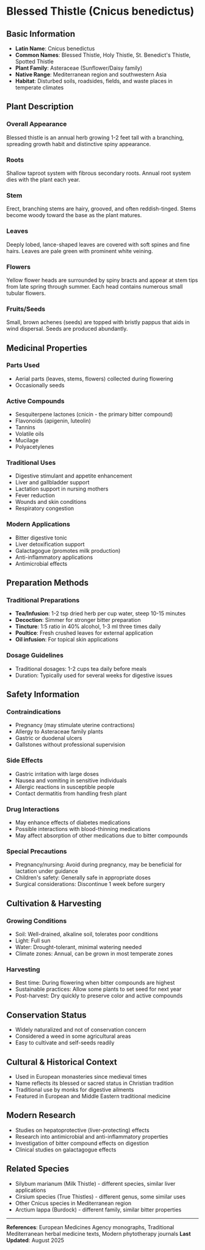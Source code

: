 # Blessed Thistle (Cnicus benedictus)

## Basic Information
- **Latin Name**: Cnicus benedictus
- **Common Names**: Blessed Thistle, Holy Thistle, St. Benedict's Thistle, Spotted Thistle
- **Plant Family**: Asteraceae (Sunflower/Daisy family)
- **Native Range**: Mediterranean region and southwestern Asia
- **Habitat**: Disturbed soils, roadsides, fields, and waste places in temperate climates

## Plant Description

### Overall Appearance
Blessed thistle is an annual herb growing 1-2 feet tall with a branching, spreading growth habit and distinctive spiny appearance.

### Roots
Shallow taproot system with fibrous secondary roots. Annual root system dies with the plant each year.

### Stem
Erect, branching stems are hairy, grooved, and often reddish-tinged. Stems become woody toward the base as the plant matures.

### Leaves
Deeply lobed, lance-shaped leaves are covered with soft spines and fine hairs. Leaves are pale green with prominent white veining.

### Flowers
Yellow flower heads are surrounded by spiny bracts and appear at stem tips from late spring through summer. Each head contains numerous small tubular flowers.

### Fruits/Seeds
Small, brown achenes (seeds) are topped with bristly pappus that aids in wind dispersal. Seeds are produced abundantly.

## Medicinal Properties

### Parts Used
- Aerial parts (leaves, stems, flowers) collected during flowering
- Occasionally seeds

### Active Compounds
- Sesquiterpene lactones (cnicin - the primary bitter compound)
- Flavonoids (apigenin, luteolin)
- Tannins
- Volatile oils
- Mucilage
- Polyacetylenes

### Traditional Uses
- Digestive stimulant and appetite enhancement
- Liver and gallbladder support
- Lactation support in nursing mothers
- Fever reduction
- Wounds and skin conditions
- Respiratory congestion

### Modern Applications
- Bitter digestive tonic
- Liver detoxification support
- Galactagogue (promotes milk production)
- Anti-inflammatory applications
- Antimicrobial effects

## Preparation Methods

### Traditional Preparations
- **Tea/Infusion**: 1-2 tsp dried herb per cup water, steep 10-15 minutes
- **Decoction**: Simmer for stronger bitter preparation
- **Tincture**: 1:5 ratio in 40% alcohol, 1-3 ml three times daily
- **Poultice**: Fresh crushed leaves for external application
- **Oil infusion**: For topical skin applications

### Dosage Guidelines
- Traditional dosages: 1-2 cups tea daily before meals
- Duration: Typically used for several weeks for digestive issues

## Safety Information

### Contraindications
- Pregnancy (may stimulate uterine contractions)
- Allergy to Asteraceae family plants
- Gastric or duodenal ulcers
- Gallstones without professional supervision

### Side Effects
- Gastric irritation with large doses
- Nausea and vomiting in sensitive individuals
- Allergic reactions in susceptible people
- Contact dermatitis from handling fresh plant

### Drug Interactions
- May enhance effects of diabetes medications
- Possible interactions with blood-thinning medications
- May affect absorption of other medications due to bitter compounds

### Special Precautions
- Pregnancy/nursing: Avoid during pregnancy, may be beneficial for lactation under guidance
- Children's safety: Generally safe in appropriate doses
- Surgical considerations: Discontinue 1 week before surgery

## Cultivation & Harvesting

### Growing Conditions
- Soil: Well-drained, alkaline soil, tolerates poor conditions
- Light: Full sun
- Water: Drought-tolerant, minimal watering needed
- Climate zones: Annual, can be grown in most temperate zones

### Harvesting
- Best time: During flowering when bitter compounds are highest
- Sustainable practices: Allow some plants to set seed for next year
- Post-harvest: Dry quickly to preserve color and active compounds

## Conservation Status
- Widely naturalized and not of conservation concern
- Considered a weed in some agricultural areas
- Easy to cultivate and self-seeds readily

## Cultural & Historical Context
- Used in European monasteries since medieval times
- Name reflects its blessed or sacred status in Christian tradition
- Traditional use by monks for digestive ailments
- Featured in European and Middle Eastern traditional medicine

## Modern Research
- Studies on hepatoprotective (liver-protecting) effects
- Research into antimicrobial and anti-inflammatory properties
- Investigation of bitter compound effects on digestion
- Clinical studies on galactagogue effects

## Related Species
- Silybum marianum (Milk Thistle) - different species, similar liver applications
- Cirsium species (True Thistles) - different genus, some similar uses
- Other Cnicus species in Mediterranean region
- Arctium lappa (Burdock) - different family, similar bitter properties

---

**References**: European Medicines Agency monographs, Traditional Mediterranean herbal medicine texts, Modern phytotherapy journals
**Last Updated**: August 2025